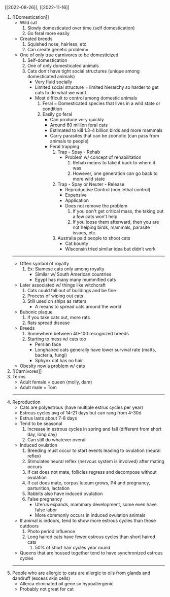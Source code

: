 [[2022-08-26]], [[2022-11-16]]
1. [[Domestication]]
	- Wild cat
		1. Slowly domesticated over time (self domestication)
		2. Go feral more easily
	- Created breeds
		1. Squished nose, hairless, etc.
		2. Can create genetic problem=
	- One of only true carnivores to be domesticized
		1. Self-domestication
		2. One of only domesticated animals 
		3. Cats don't have tight social structures (unique among domesticated animals)
			- Very fluid socially
			- Limited social structure = limited hierarchy so harder to get cats to do what we want 
			- Most difficult to control among domestic animals
				1. Feral = Domesticated species that lives in a wild state or condition
				2. Easily go feral
					- Can produce very quickly
					- Around 60 million feral cats
					- Estimated to kill 1.3-4 billion birds and more mammals 
					- Carry parasites that can be zoonotic (can pass from animals to people)
					- Feral trapping
						1. Trap - Spay - Rehab
							- Problem w/ concept of rehabilitation 
								1. Rehab means to take it back to where it was
								2. However, one generation can go back to more wild state
						2. Trap - Spay or Neuter - Release
							- Reproductive Control (non lethal control)
							- Expensive
							- Application 
							- Does not remove the problem
								1. If you don't get critical mass, the taking out a few cats won't help
								2. If you loose them afterward, then you are not helping birds, mammals, parasite issues, etc. 
						3. Australia paid people to shoot cats
							- Cat bounty
							- Wisconsin tried similar idea but didn't work
	- ---
	- Often symbol of royalty
		1. Ex: Siamese cats only among royalty 
			 - Similar w/ South American countries
			 - Egypt has many many mummified cats
	- Later associated w/ things like witchcraft
		1. Cats could fall out of buildings and be fine
		2. Process of wiping out cats
		3. Still used on ships as ratters
			- A means to spread cats around the world
	- Bubonic plaque
		1. If you take cats out, more rats
		2. Rats spread disease
	- Breeds
		1. Somewhere between 40-100 recognized breeds
		2. Starting to mess w/ cats too
			- Persian face
			- Longhaired cats generally have lower survival rate (matts, bacteria, fungi)
			- Sphynx cat has no hair
	- Obesity now a problem w/ cats
1. [[Carnivores]]
2. Terms
	- Adult female = queen (molly, dam)
	- Adult male = Tom
	- ---
3. Reproduction
	- Cats are polyestrous (have multiple estrus cycles per year)
	- Estrous cycles avg of 14-21 days but can rang from 4-30d
	- Estrus lasts about 7-8 days
	- Tend to be seasonal
		1. Increase in estrous cycles in spring and fall (different from short day, long day)
		2. Can still do whatever overall
	- Induced ovulation 
		1. Breeding must occur to start events leading to ovulation (neural reflex)
		2. Stimulates neural reflex (nervous system is involved) after mating occurs
		3. If cat does not mate, follicles regress and decompose without ovulation
		4. If cat does mate, corpus luteum grows, P4 and pregnancy, parturition, lactation
		5. Rabbits also have induced ovulation 
		6. False pregnancy
			- Uterus expands, mammary development, some even have false labor
			- More commonly occurs in induced ovulation animals
	- If animal is indoors, tend to show more estrous cycles than those outdoors
		1. Photo period influence
		2. Long haired cats have fewer estrous cycles than short haired cats
			1. 50% of short hair cycles year round
	- Queens that are housed together tend to have synchronized estrous cycles
	- ---
4. People who are allergic to cats are allergic to oils from glands and dandruff (excess skin cells)
	- Allerca eliminated oil gene so hypoallergenic
	- Probably not great for cat